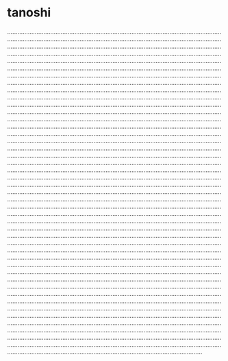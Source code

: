 # tanoshi
.................................................................................................................................................................................................................................................................................................................................................................................................................................................................................................................................................................................................................................................................................................................................................................................................................................................................................................................................................................................................................................................................................................................................................................................................................................................................................................................................................................................................................................................................................................................................................................................................................................................................................................................................................................................................................................................................................................................................................................................................................................................................................................................................................................................................................................................................................................................................................................................................................................................................................................................................................................................................................................................................................................................................................................................................................................................................................................................................................................................................................................................................................................................................................................................................................................................................................................................................................................................................................................................................................................................................................................................................................................................................................................................................................................................................................................................................................................................................................................................................................................................................................................................................................................................................................................................................................................................................................................................................................................................................................................................................................................................................................................................................................................................................................................................................................................................................................................................................................................................................................................................................................................................................................................................................................................................................................................................................................................................................................................................................................................................................................................................................................................................................................................................................................................................................